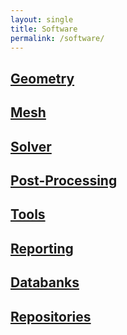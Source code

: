 ```yaml
---
layout: single
title: Software
permalink: /software/
---
```



## [Geometry](/sources/software/software_geometry/index.html)

## [Mesh](/sources/software/software_mesh/index.html)

## [Solver](/sources/software/software_solvers/index.html)

## [Post-Processing](/sources/software/software_post-processing/index.html)

## [Tools](/sources/software/software_tools/index.html)

## [Reporting](/sources/software/software_reporting/index.html)

## [Databanks](/sources/software/software_databanks/index.html)

## [Repositories](/sources/software/software_repositories/index.html)
